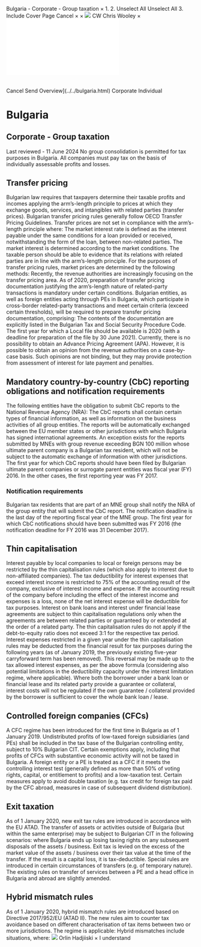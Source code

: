 Bulgaria - Corporate - Group taxation
×
1.
2.
Unselect All
Unselect All
3.
Include Cover Page
Cancel
×
×
![](../../-/media/world-wide-tax-summaries/attachments/global---chris-wooley.ashx%3Frev=ac5e5f3223b34096b1afc2a6009c7320&revision=ac5e5f32-23b3-4096-b1af-c2a6009c7320&hash=859B7ADC84DC2CBEC9760E9E6EE7DE6D0A8BFCDF)
CW
Chris Wooley
×
![](group-taxation.html)
######
Cancel
Send
Overview](../../bulgaria.html)
Corporate
Individual
# Bulgaria
## Corporate - Group taxation
Last reviewed - 11 June 2024
No group consolidation is permitted for tax purposes in Bulgaria. All companies must pay tax on the basis of individually assessable profits and losses.
## Transfer pricing
Bulgarian law requires that taxpayers determine their taxable profits and incomes applying the arm’s-length principle to prices at which they exchange goods, services, and intangibles with related parties (transfer prices). Bulgarian transfer pricing rules generally follow OECD Transfer Pricing Guidelines.
Transfer prices are not set in compliance with the arm’s-length principle where:
The market interest rate is defined as the interest payable under the same conditions for a loan provided or received, notwithstanding the form of the loan, between non-related parties. The market interest is determined according to the market conditions.
The taxable person should be able to evidence that its relations with related parties are in line with the arm’s-length principle.
For the purposes of transfer pricing rules, market prices are determined by the following methods:
Recently, the revenue authorities are increasingly focusing on the transfer pricing area.
As of 2020, preparation of transfer pricing documentation justifying the arm’s-length nature of related-party transactions is mandatory under certain conditions.
Bulgarian entities, as well as foreign entities acting through PEs in Bulgaria, which participate in cross-border related-party transactions and meet certain criteria (exceed certain thresholds), will be required to prepare transfer pricing documentation, comprising:
The contents of the documentation are explicitly listed in the Bulgarian Tax and Social Security Procedure Code.
The first year for which a Local file should be available is 2020 (with a deadline for preparation of the file by 30 June 2021).
Currently, there is no possibility to obtain an Advance Pricing Agreement (APA). However, it is possible to obtain an opinion from the revenue authorities on a case-by-case basis. Such opinions are not binding, but they may provide protection from assessment of interest for late payment and penalties.
## Mandatory country-by-country (CbC) reporting obligations and notification requirements
The following entities have the obligation to submit CbC reports to the National Revenue Agency (NRA):
The CbC reports shall contain certain types of financial information, as well as information on the business activities of all group entities.
The reports will be automatically exchanged between the EU member states or other jurisdictions with which Bulgaria has signed international agreements. An exception exists for the reports submitted by MNEs with group revenue exceeding BGN 100 million whose ultimate parent company is a Bulgarian tax resident, which will not be subject to the automatic exchange of information with other jurisdictions.
The first year for which CbC reports should have been filed by Bulgarian ultimate parent companies or surrogate parent entities was fiscal year (FY) 2016. In the other cases, the first reporting year was FY 2017.
### Notification requirements
Bulgarian tax residents that are part of an MNE group shall notify the NRA of the group entity that will submit the CbC report. The notification deadline is the last day of the reporting fiscal year of the MNE group.
The first year for which CbC notifications should have been submitted was FY 2016 (the notification deadline for FY 2016 was 31 December 2017).
## Thin capitalisation
Interest payable by local companies to local or foreign persons may be restricted by the thin capitalisation rules (which also apply to interest due to non-affiliated companies).
The tax deductibility for interest expenses that exceed interest income is restricted to 75% of the accounting result of the company, exclusive of interest income and expense. If the accounting result of the company before including the effect of the interest income and expenses is a loss, none of the net interest expense will be deductible for tax purposes. Interest on bank loans and interest under financial lease agreements are subject to thin capitalisation regulations only when the agreements are between related parties or guaranteed by or extended at the order of a related party.
The thin capitalisation rules do not apply if the debt-to-equity ratio does not exceed 3:1 for the respective tax period.
Interest expenses restricted in a given year under the thin capitalisation rules may be deducted from the financial result for tax purposes during the following years (as of January 2019, the previously existing five-year carryforward term has been removed). This reversal may be made up to the tax allowed interest expenses, as per the above formula (considering also potential limitations in the deductibility capacity under the interest limitation regime, where applicable).
Where both the borrower under a bank loan or financial lease and its related party provide a guarantee or collateral, interest costs will not be regulated if the own guarantee / collateral provided by the borrower is sufficient to cover the whole bank loan / lease.
## Controlled foreign companies (CFCs)
A CFC regime has been introduced for the first time in Bulgaria as of 1 January 2019.
Undistributed profits of low-taxed foreign subsidiaries (and PEs) shall be included in the tax base of the Bulgarian controlling entity, subject to 10% Bulgarian CIT. Certain exemptions apply, including that profits of CFCs with substantive economic activity will not be taxed in Bulgaria.
A foreign entity or a PE is treated as a CFC if it meets the controlling interest test (generally defined as more than 50% of voting rights, capital, or entitlement to profits) and a low-taxation test.
Certain measures apply to avoid double taxation (e.g. tax credit for foreign tax paid by the CFC abroad, measures in case of subsequent dividend distribution).
## Exit taxation
As of 1 January 2020, new exit tax rules are introduced in accordance with the EU ATAD.
The transfer of assets or activities outside of Bulgaria (but within the same enterprise) may be subject to Bulgarian CIT in the following scenarios:
where Bulgaria ends up losing taxing rights on any subsequent disposals of the assets / business.
Exit tax is levied on the excess of the market value of the assets / business over their tax value at the time of the transfer. If the result is a capital loss, it is tax-deductible.
Special rules are introduced in certain circumstances of transfers (e.g. of temporary nature).
The existing rules on transfer of services between a PE and a head office in Bulgaria and abroad are slightly amended.
## Hybrid mismatch rules
As of 1 January 2020, hybrid mismatch rules are introduced based on Directive 2017/952/EU (ATAD II).
The new rules aim to counter tax avoidance based on different characterisation of tax items between two or more jurisdictions.
The regime is applicable:
Hybrid mismatches include situations, where:
![](../../-/media/world-wide-tax-summaries/attachments/bulgaria---orlin_hadjiiski.ashx%3Frev=199a8a17860c40349a5e20b32663b96d&revision=199a8a17-860c-4034-9a5e-20b32663b96d&hash=E18A5580D7214AFA014DE48DDD78B977192C53A5)
Orlin Hadjiiski
×
I understand